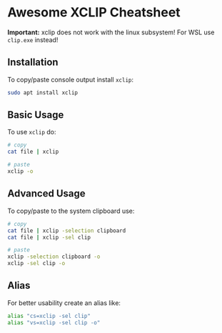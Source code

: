 # Awesome XCLIP Cheatsheet

**Important:** xclip does not work with the linux subsystem!
For WSL use `clip.exe` instead!

## Installation

To copy/paste console output install `xclip`:

```sh
sudo apt install xclip
```

## Basic Usage

To use `xclip` do:

```sh
# copy
cat file | xclip

# paste
xclip -o
```

## Advanced Usage

To copy/paste to the system clipboard use:

```sh
# copy
cat file | xclip -selection clipboard
cat file | xclip -sel clip

# paste
xclip -selection clipboard -o
xclip -sel clip -o
```

## Alias

For better usability create an alias like:

```sh
alias "cs=xclip -sel clip"
alias "vs=xclip -sel clip -o"
```
